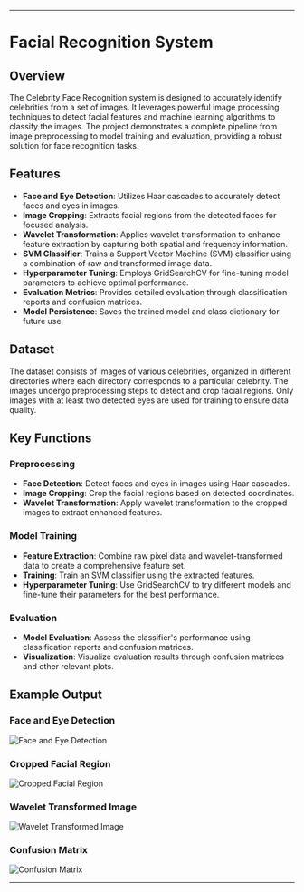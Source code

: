 
---

# Facial Recognition System


## Overview

The Celebrity Face Recognition system is designed to accurately identify celebrities from a set of images. It leverages powerful image processing techniques to detect facial features and machine learning algorithms to classify the images. The project demonstrates a complete pipeline from image preprocessing to model training and evaluation, providing a robust solution for face recognition tasks.

## Features

- **Face and Eye Detection**: Utilizes Haar cascades to accurately detect faces and eyes in images.
- **Image Cropping**: Extracts facial regions from the detected faces for focused analysis.
- **Wavelet Transformation**: Applies wavelet transformation to enhance feature extraction by capturing both spatial and frequency information.
- **SVM Classifier**: Trains a Support Vector Machine (SVM) classifier using a combination of raw and transformed image data.
- **Hyperparameter Tuning**: Employs GridSearchCV for fine-tuning model parameters to achieve optimal performance.
- **Evaluation Metrics**: Provides detailed evaluation through classification reports and confusion matrices.
- **Model Persistence**: Saves the trained model and class dictionary for future use.

## Dataset

The dataset consists of images of various celebrities, organized in different directories where each directory corresponds to a particular celebrity. The images undergo preprocessing steps to detect and crop facial regions. Only images with at least two detected eyes are used for training to ensure data quality.

## Key Functions

### Preprocessing
- **Face Detection**: Detect faces and eyes in images using Haar cascades.
- **Image Cropping**: Crop the facial regions based on detected coordinates.
- **Wavelet Transformation**: Apply wavelet transformation to the cropped images to extract enhanced features.

### Model Training
- **Feature Extraction**: Combine raw pixel data and wavelet-transformed data to create a comprehensive feature set.
- **Training**: Train an SVM classifier using the extracted features.
- **Hyperparameter Tuning**: Use GridSearchCV to try different models and fine-tune their parameters for the best performance.

### Evaluation
- **Model Evaluation**: Assess the classifier's performance using classification reports and confusion matrices.
- **Visualization**: Visualize evaluation results through confusion matrices and other relevant plots.

## Example Output

### Face and Eye Detection
![Face and Eye Detection](example_output/face_eye_detection.png)

### Cropped Facial Region
![Cropped Facial Region](example_output/cropped_face.png)

### Wavelet Transformed Image
![Wavelet Transformed Image](example_output/wavelet_transform.png)

### Confusion Matrix
![Confusion Matrix](example_output/confusion_matrix.png)


---



